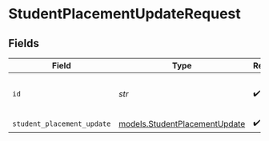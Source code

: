 # StudentPlacementUpdateRequest


## Fields

| Field                                                                | Type                                                                 | Required                                                             | Description                                                          | Example                                                              |
| -------------------------------------------------------------------- | -------------------------------------------------------------------- | -------------------------------------------------------------------- | -------------------------------------------------------------------- | -------------------------------------------------------------------- |
| `id`                                                                 | *str*                                                                | :heavy_check_mark:                                                   | The unique identifier of the StudentPlacement to update              | 123e4567-e89b-12d3-a456-426614174000                                 |
| `student_placement_update`                                           | [models.StudentPlacementUpdate](../models/studentplacementupdate.md) | :heavy_check_mark:                                                   | Request body                                                         |                                                                      |